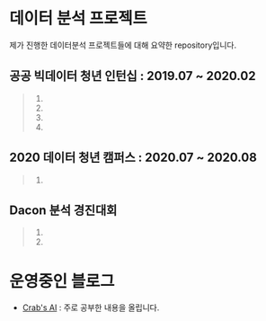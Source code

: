 # 데이터 분석 프로젝트
제가 진행한 데이터분석 프로젝트들에 대해 요약한 repository입니다.

## 공공 빅데이터 청년 인턴십 : 2019.07 ~ 2020.02
> 1. 
> 2.
> 3.
> 4.

## 2020 데이터 청년 캠퍼스 : 2020.07 ~ 2020.08
> 1.
> 

## Dacon 분석 경진대회
> 1. 
> 2. 
> 

# 운영중인 블로그
- [Crab's AI](https://hh-bigdata-career.tistory.com/) : 주로 공부한 내용을 올립니다.
